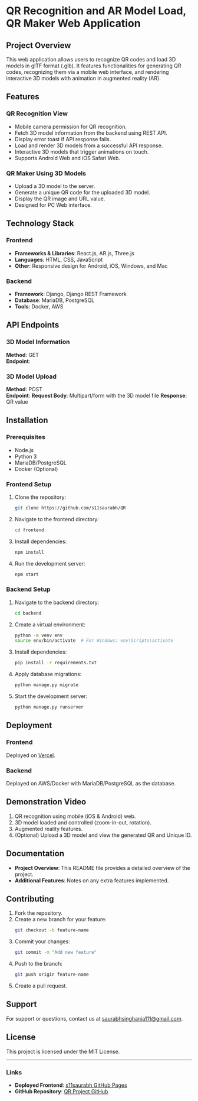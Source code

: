 # QR Recognition and AR Model Load, QR Maker Web Application

## Project Overview
This web application allows users to recognize QR codes and load 3D models in glTF format (.glb). It features functionalities for generating QR codes, recognizing them via a mobile web interface, and rendering interactive 3D models with animation in augmented reality (AR).

## Features

### QR Recognition View
- Mobile camera permission for QR recognition.
- Fetch 3D model information from the backend using REST API.
- Display error toast if API response fails.
- Load and render 3D models from a successful API response.
- Interactive 3D models that trigger animations on touch.
- Supports Android Web and iOS Safari Web.

### QR Maker Using 3D Models
- Upload a 3D model to the server.
- Generate a unique QR code for the uploaded 3D model.
- Display the QR image and URL value.
- Designed for PC Web interface.

## Technology Stack

### Frontend
- **Frameworks & Libraries**: React.js, AR.js, Three.js
- **Languages**: HTML, CSS, JavaScript
- **Other**: Responsive design for Android, iOS, Windows, and Mac

### Backend
- **Framework**: Django, Django REST Framework
- **Database**: MariaDB, PostgreSQL
- **Tools**: Docker, AWS

## API Endpoints

### 3D Model Information
**Method**: GET  
**Endpoint**: 

### 3D Model Upload
**Method**: POST  
**Endpoint**: 
**Request Body**: Multipart/form with the 3D model file
**Response**: QR value 

## Installation

### Prerequisites
- Node.js
- Python 3
- MariaDB/PostgreSQL
- Docker (Optional)

### Frontend Setup
1. Clone the repository:
   ```bash
   git clone https://github.com/s11saurabh/QR
   ```
2. Navigate to the frontend directory:
   ```bash
   cd frontend
   ```
3. Install dependencies:
   ```bash
   npm install
   ```
4. Run the development server:
   ```bash
   npm start
   ```

### Backend Setup
1. Navigate to the backend directory:
   ```bash
   cd backend
   ```
2. Create a virtual environment:
   ```bash
   python -m venv env
   source env/bin/activate  # For Windows: env\Scripts\activate
   ```
3. Install dependencies:
   ```bash
   pip install -r requirements.txt
   ```
4. Apply database migrations:
   ```bash
   python manage.py migrate
   ```
5. Start the development server:
   ```bash
   python manage.py runserver
   ```

## Deployment
### Frontend
Deployed on [Vercel](https://s11saurabh-git-main-saurabhs-projects-d236dc8e.vercel.app).

### Backend
Deployed on AWS/Docker with MariaDB/PostgreSQL as the database.

## Demonstration Video
1. QR recognition using mobile (iOS & Android) web.
2. 3D model loaded and controlled (zoom-in-out, rotation).
3. Augmented reality features.
4. (Optional) Upload a 3D model and view the generated QR and Unique ID.

## Documentation
- **Project Overview**: This README file provides a detailed overview of the project.
- **Additional Features**: Notes on any extra features implemented.

## Contributing
1. Fork the repository.
2. Create a new branch for your feature:
   ```bash
   git checkout -b feature-name
   ```
3. Commit your changes:
   ```bash
   git commit -m "Add new feature"
   ```
4. Push to the branch:
   ```bash
   git push origin feature-name
   ```
5. Create a pull request.

## Support
For support or questions, contact us at [saurabhsinghania111@gmail.com](mailto:saurabhsinghania111@gmail.com).

## License
This project is licensed under the MIT License.

---

### Links
- **Deployed Frontend**: [s11saurabh GitHub Pages](https://s11saurabh-git-main-saurabhs-projects-d236dc8e.vercel.app)
- **GitHub Repository**: [QR Project GitHub](https://github.com/s11saurabh/QR)

